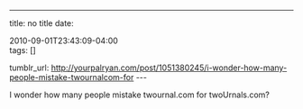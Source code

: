 ---
title: no title
date:

 2010-09-01T23:43:09-04:00  
tags:  []

tumblr_url:
http://yourpalryan.com/post/1051380245/i-wonder-how-many-people-mistake-twournalcom-for
\-\--

I wonder how many people mistake twournal.com for twoUrnals.com?
